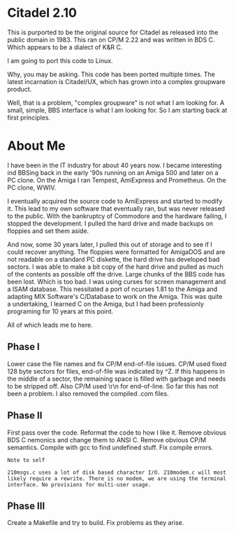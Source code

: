 # Citadel 2.10

This is purported to be the original source for Citadel as released
into the public domain in 1983. This ran on CP/M 2.22 and was written
in BDS C. Which appears to be a dialect of K&R C. 

I am going to port this code to Linux. 

Why, you may be asking. This code has been ported multiple times. The
latest incarnation is Citadel/UX, which has grown into a complex
groupware product. 

Well, that is a problem, "complex groupware" is not what I am
looking for. A small, simple, BBS interface is what I am looking for.
So I am starting back at first principles.

# About Me

I have been in the IT industry for about 40 years now. I became
interesting ind BBSing back in the early '90s running on an Amiga 500
and later on a PC clone. On the Amiga I ran Tempest, AmiExpress and
Prometheus. On the PC clone, WWIV. 

I eventually acquired the source code to AmiExpress and started to
modify it. This lead to my own software that eventually ran, but was
never released to the public. With the bankruptcy of Commodore and the
hardware failing, I stopped the development. I pulled the hard drive 
and made backups on floppies and set them aside. 

And now, some 30 years later, I pulled this out of storage and to see 
if I could recover anything. The floppies were formatted for AmigaDOS and 
are not readable on a standard PC diskette, the hard drive has developed bad 
sectors. I was able to make a bit copy of the hard drive and pulled as much
of the contents as possible off the drive. Large chunks of the BBS code
has been lost. Which is too bad. I was using curses for screen
management and a ISAM database. This nessitated a port of ncurses 1.81
to the Amiga and adapting MIX Software's C/Database to work on the
Amiga. This was quite a undertaking, I learned C on the Amiga, but I
had been professionly programing for 10 years at this point. 

All of which leads me to here.

## Phase I

Lower case the file names and fix CP/M end-of-file issues. CP/M used
fixed 128 byte sectors for files, end-of-file was indicated by ^Z. If
this happens in the middle of a sector, the remaining space is filled 
with garbage and needs to be stripped off. Also CP/M used \r\n for 
end-of-line. So far this has not been a problem. I also removed the 
compiled .com files.

## Phase II

First pass over the code. Reformat the code to how I like it. Remove
obvious BDS C nemonics and change them to ANSI C. Remove obvious CP/M
semantics. Compile with gcc <file name> to find undefined stuff. Fix
compile errors.

    Note to self

    210msgs.c uses a lot of disk based character I/O. 210modem.c will most
    likely require a rewrite. There is no modem, we are using the terminal
    interface. No provisions for multi-user usage.

## Phase III

Create a Makefile and try to build. Fix problems as they arise.





